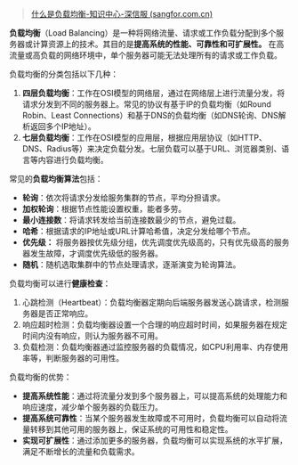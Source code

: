 > [什么是负载均衡-知识中心-深信服 (sangfor.com.cn)](https://www.sangfor.com.cn/knowledge/load-balancing)

**负载均衡**（Load Balancing）是一种将网络流量、请求或工作负载分配到多个服务器或计算资源上的技术。其目的是**提高系统的性能、可靠性和可扩展性。** 在高流量或高负载的网络环境中，单个服务器可能无法处理所有的请求或工作负载。

负载均衡的分类包括以下几种：

1. **四层负载均衡**：工作在OSI模型的网络层，通过在网络层上进行流量分发，将请求分发到不同的服务器上。常见的协议有基于IP的负载均衡（如Round Robin、Least Connections）和基于DNS的负载均衡（如DNS轮询、DNS解析返回多个IP地址）。
2. **七层负载均衡**：工作在OSI模型的应用层，根据应用层协议（如HTTP、DNS、Radius等）来决定负载分发。七层负载可以基于URL、浏览器类别、语言等内容进行负载均衡。

常见的**负载均衡算法**包括：

- **轮询**：依次将请求分发给服务集群的节点，平均分担请求。
- **加权轮询**：根据节点性能设置权重，能者多劳。
- **最小连接数**：将请求转发给当前连接数最少的节点，避免过载。
- **哈希**：根据请求的IP地址或URL计算哈希值，决定分发给哪个节点。
- **优先级：** 将服务器按优先级分组，优先调度优先级高的，只有优先级高的服务器发生故障，才调度优先级低的服务器。
- **随机**：随机选取集群中的节点处理请求，逐渐演变为轮询算法。

负载均衡可以进行**健康检查**：
1. 心跳检测（Heartbeat）：负载均衡器定期向后端服务器发送心跳请求，检测服务器是否正常响应。
2. 响应超时检测：负载均衡器设置一个合理的响应超时时间，如果服务器在规定时间内没有响应，则认为服务器不可用。
3. 负载检测：负载均衡器通过监控服务器的负载情况，如CPU利用率、内存使用率等，判断服务器的可用性。

负载均衡的优势： 

- **提高系统性能**：通过将流量分发到多个服务器上，可以提高系统的处理能力和响应速度，减少单个服务器的负载压力。 
- **提高系统可靠性**：当某个服务器发生故障或不可用时，负载均衡可以自动将流量转移到其他可用的服务器上，保证系统的可用性和稳定性。 
- **实现可扩展性**：通过添加更多的服务器，负载均衡可以实现系统的水平扩展，满足不断增长的流量和负载需求。